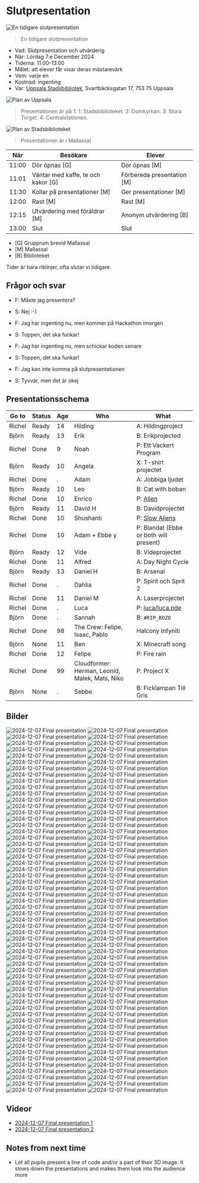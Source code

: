 # Slutpresentation

![En tidigare slutpresentation](IMG_1522.jpg)

> En tidigare slutpresentation

- Vad: Slutpresentation och utvärderig
- När: Lördag 7:e December 2024
- Tiderna: 11.00-13.00
- Målet: att elever får visar deras mästarevärk
- Vem: varje en
- Kostnad: ingenting
- Var: [Uppsala Stadsbibliotek](https://bibliotekuppsala.se/web/arena/stadsbiblioteket),
  Svartbäcksgatan 17, 753 75 Uppsala

![Plan av Uppsala](uppsala_map_annotated.png)

> Presentationen är på 1.
> 1: Stadsbiblioteket.
> 2: Domkyrkan.
> 3: Stora Torget.
> 4: Centralstationen.

![Plan av Stadsbiblioteket](usb_mallassal_annotated.png)

> Presentationen är i Mallassal

När  |Besökare                           | Elever
-----|-----------------------------------|-----------------------
11:00|Dör öpnas [G]                      | Dör öpnas [M]
11:01|Väntar med kaffe, te och kakor [G] | Förbereda presentation [M]
11:30|Kollar på presentationer  [M]      | Ger presentationer  [M]
12:00|Rast [M]                           | Rast  [M]
12:15|Utvärdering med föräldrar [M]      | Anonym utvärdering [B]
13:00|Slut                               | Slut

- [G] Grupprum brevid Mallassal
- [M] Mallassal
- [B] Biblioteket

Tider är bara riklinjer, ofta slutar vi tidigare.

## Frågor och svar

- F: Måste jag presentera?
- S: Nej :-)

- F: Jag har ingenting nu, men kommer på Hackathon imorgen
- S: Toppen, det ska funkar!

- F: Jag har ingenting nu, men schickar koden senare
- S: Toppen, det ska funkar!

- F: Jag kan inte komma på slutpresentationen
- S: Tyvvär, men det är okej

## Presentationsschema

Go to |Status|Age|Who           |What
------|------|---|--------------|-------------------
Richel|Ready |14 |Hilding       |A: Hildingproject
Björn |Ready |13 |Erik          |B: Erikprojected
Richel|Done  |9  |Noah          |P: Ett Vackert Program
Björn |Ready |10 |Angela        |X: T-shirt projectet
Richel|Done  |.  |Adam          |A: Jobbiga ljudet
Björn |Ready |10 |Leo           |B: Cat with boban
Richel|Done  |10 |Enrico        |P: [Alien](enrico/enrico.pde)
Björn |Ready |11 |David H       |B: Davidprojectet
Richel|Done  |10 |Shushanti     |P: [Slow Aliens](shushanti/shushanti.pde)
Richel|Done  |10 |Adam + Ebbe y |P: Blandat (Ebbe or both will present)
Björn |Ready |12 |Vide          |B: Videprojectet
Richel|Done  |11 |Alfred        |A: Day Night Cycle
Björn |Ready |13 |Daniel H      |B: Arsenal
Richel|Done  |.  |Dahlia        |P: Spirit och Sprit 2
Richel|Done  |11 |Daniel M      |A: Laserprojectet
Richel|Done  |.  |Luca          |P: [luca/luca.pde](luca/luca.pde)
Björn |Done  |.  |Sannah        |B: `#RIP_BOZO`
Richel|Done  |98 |The Crew: Felipe, Isaac, Pablo |Halcony Infyniti
Björn |None  |11 |Ben           |X: Minecraft song
Richel|Done  |12 |Felipe        |P: Fire rain
Richel|Done  |99 |Cloudformer: Herman, Leonid, Malek, Mats, Niko |P: Project X
Björn |None  |.  |Sebbe         |B: Ficklampan Till Gris

## Bilder

![2024-12-07 Final presentation](IMG_4337.JPEG)
![2024-12-07 Final presentation](IMG_4338.JPEG)
![2024-12-07 Final presentation](IMG_4339.JPEG)
![2024-12-07 Final presentation](IMG_4340.JPEG)
![2024-12-07 Final presentation](IMG_4341.JPEG)
![2024-12-07 Final presentation](IMG_4342.JPEG)
![2024-12-07 Final presentation](IMG_4343.JPEG)
![2024-12-07 Final presentation](IMG_4344.JPEG)
![2024-12-07 Final presentation](IMG_4345.JPEG)
![2024-12-07 Final presentation](IMG_4346.JPEG)
![2024-12-07 Final presentation](IMG_4347.JPEG)
![2024-12-07 Final presentation](IMG_4348.JPEG)
![2024-12-07 Final presentation](IMG_4349.JPEG)
![2024-12-07 Final presentation](IMG_4350.JPEG)
![2024-12-07 Final presentation](IMG_4351.JPEG)
![2024-12-07 Final presentation](IMG_4352.JPEG)
![2024-12-07 Final presentation](IMG_4353.JPEG)
![2024-12-07 Final presentation](IMG_4354.JPEG)
![2024-12-07 Final presentation](IMG_4355.JPEG)
![2024-12-07 Final presentation](IMG_4356.JPEG)
![2024-12-07 Final presentation](IMG_4357.JPEG)
![2024-12-07 Final presentation](IMG_4358.JPEG)
![2024-12-07 Final presentation](IMG_4359.JPEG)
![2024-12-07 Final presentation](IMG_4360.JPEG)
![2024-12-07 Final presentation](IMG_4361.JPEG)
![2024-12-07 Final presentation](IMG_4362.JPEG)
![2024-12-07 Final presentation](IMG_4363.JPEG)
![2024-12-07 Final presentation](IMG_4364.JPEG)
![2024-12-07 Final presentation](IMG_4365.JPEG)
![2024-12-07 Final presentation](IMG_4366.JPEG)
![2024-12-07 Final presentation](IMG_4367.JPEG)
![2024-12-07 Final presentation](IMG_4368.JPEG)
![2024-12-07 Final presentation](IMG_4369.JPEG)
![2024-12-07 Final presentation](IMG_4370.JPEG)
![2024-12-07 Final presentation](IMG_4371.JPEG)
![2024-12-07 Final presentation](IMG_4372.JPEG)
![2024-12-07 Final presentation](IMG_4373.JPEG)
![2024-12-07 Final presentation](IMG_4374.JPEG)
![2024-12-07 Final presentation](IMG_4375.JPEG)
![2024-12-07 Final presentation](IMG_4376.JPEG)
![2024-12-07 Final presentation](IMG_4377.JPEG)
![2024-12-07 Final presentation](IMG_4378.JPEG)
![2024-12-07 Final presentation](IMG_4379.JPEG)
![2024-12-07 Final presentation](IMG_4380.JPEG)
![2024-12-07 Final presentation](IMG_4381.JPEG)
![2024-12-07 Final presentation](IMG_4382.JPEG)
![2024-12-07 Final presentation](IMG_4383.JPEG)
![2024-12-07 Final presentation](IMG_4384.JPEG)
![2024-12-07 Final presentation](IMG_4385.JPEG)
![2024-12-07 Final presentation](IMG_4386.JPEG)
![2024-12-07 Final presentation](IMG_4387.JPEG)
![2024-12-07 Final presentation](IMG_4388.JPEG)
![2024-12-07 Final presentation](IMG_4389.JPEG)
![2024-12-07 Final presentation](IMG_4390.JPEG)
![2024-12-07 Final presentation](IMG_4391.JPEG)
![2024-12-07 Final presentation](IMG_4392.JPEG)
![2024-12-07 Final presentation](IMG_4393.JPEG)
![2024-12-07 Final presentation](IMG_4394.JPEG)
![2024-12-07 Final presentation](IMG_4395.JPEG)
![2024-12-07 Final presentation](IMG_4396.JPEG)
![2024-12-07 Final presentation](IMG_4397.JPEG)
![2024-12-07 Final presentation](IMG_4398.JPEG)
![2024-12-07 Final presentation](IMG_4399.JPEG)
![2024-12-07 Final presentation](IMG_4400.JPEG)
![2024-12-07 Final presentation](IMG_4401.JPEG)
![2024-12-07 Final presentation](IMG_4402.JPEG)
![2024-12-07 Final presentation](IMG_4403.JPEG)
![2024-12-07 Final presentation](IMG_4404.JPEG)
![2024-12-07 Final presentation](IMG_4405.JPEG)
![2024-12-07 Final presentation](IMG_4407.JPEG)
![2024-12-07 Final presentation](IMG_4408.JPEG)
![2024-12-07 Final presentation](IMG_4409.JPEG)
![2024-12-07 Final presentation](IMG_4410.JPEG)
![2024-12-07 Final presentation](IMG_4411.JPEG)
![2024-12-07 Final presentation](IMG_4412.JPEG)
![2024-12-07 Final presentation](IMG_4413.JPEG)
![2024-12-07 Final presentation](IMG_4414.JPEG)
![2024-12-07 Final presentation](IMG_4415.JPEG)
![2024-12-07 Final presentation](IMG_4416.JPEG)
![2024-12-07 Final presentation](IMG_4417.JPEG)
![2024-12-07 Final presentation](IMG_4418.JPEG)
![2024-12-07 Final presentation](IMG_4419.JPEG)
![2024-12-07 Final presentation](IMG_4420.JPEG)
![2024-12-07 Final presentation](IMG_4421.JPEG)
![2024-12-07 Final presentation](IMG_4422.JPEG)
![2024-12-07 Final presentation](IMG_4423.JPEG)
![2024-12-07 Final presentation](IMG_4424.JPEG)
![2024-12-07 Final presentation](IMG_4425.JPEG)
![2024-12-07 Final presentation](IMG_4426.JPEG)
![2024-12-07 Final presentation](IMG_4427.JPEG)
![2024-12-07 Final presentation](IMG_4428.JPEG)
![2024-12-07 Final presentation](IMG_4429.JPEG)
![2024-12-07 Final presentation](IMG_4430.JPEG)
![2024-12-07 Final presentation](IMG_4431.JPEG)
![2024-12-07 Final presentation](IMG_4432.JPEG)
![2024-12-07 Final presentation](IMG_4433.JPEG)
![2024-12-07 Final presentation](IMG_4434.JPEG)
![2024-12-07 Final presentation](IMG_4435.JPEG)
![2024-12-07 Final presentation](IMG_4436.JPEG)
![2024-12-07 Final presentation](IMG_4437.JPEG)
![2024-12-07 Final presentation](IMG_4438.JPEG)
![2024-12-07 Final presentation](IMG_4439.JPEG)
![2024-12-07 Final presentation](IMG_4440.JPEG)
![2024-12-07 Final presentation](IMG_4441.JPEG)
![2024-12-07 Final presentation](IMG_4442.JPEG)
![2024-12-07 Final presentation](IMG_4443.JPEG)
![2024-12-07 Final presentation](IMG_4444.JPEG)
![2024-12-07 Final presentation](IMG_4445.JPEG)
![2024-12-07 Final presentation](IMG_4446.JPEG)
![2024-12-07 Final presentation](IMG_4447.JPEG)
![2024-12-07 Final presentation](IMG_4448.JPEG)
![2024-12-07 Final presentation](IMG_4449.JPEG)
![2024-12-07 Final presentation](IMG_4450.JPEG)
![2024-12-07 Final presentation](IMG_4451.JPEG)
![2024-12-07 Final presentation](IMG_4453.JPEG)
![2024-12-07 Final presentation](IMG_4454.JPEG)

## Videor

- [2024-12-07 Final presentation 1](IMG_4406.MP4)
- [2024-12-07 Final presentation 2](IMG_4452.MP4)

## Notes from next time

- Let all pupils present a line of code and/or a part of their 3D image.
  It slows down the presentations and makes them look into the audience more


